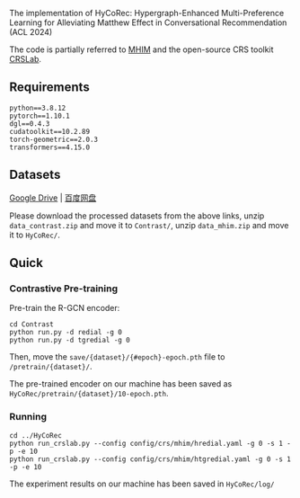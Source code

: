 The implementation of HyCoRec: Hypergraph-Enhanced Multi-Preference Learning for Alleviating Matthew Effect in Conversational Recommendation (ACL 2024)

The code is partially referred to [MHIM](https://github.com/RUCAIBox/MHIM) and the open-source CRS toolkit [CRSLab](https://github.com/RUCAIBox/CRSLab).


## Requirements

```
python==3.8.12
pytorch==1.10.1
dgl==0.4.3
cudatoolkit==10.2.89
torch-geometric==2.0.3
transformers==4.15.0
```

## Datasets

[Google Drive](https://drive.google.com/drive/folders/1witl2Ga8pQzAsreQhj4QUH7TldzWKzLa?usp=sharing) | [百度网盘](https://pan.baidu.com/s/1WQoWOSrquIZtJz8AGfg9Cg?pwd=mhim)

Please download the processed datasets from the above links, unzip `data_contrast.zip` and move it to `Contrast/`, unzip `data_mhim.zip` and move it to `HyCoRec/`.

## Quick 

### Contrastive Pre-training

Pre-train the R-GCN encoder:

```
cd Contrast
python run.py -d redial -g 0
python run.py -d tgredial -g 0
```

Then, move the `save/{dataset}/{#epoch}-epoch.pth` file to `/pretrain/{dataset}/`.

The pre-trained encoder on our machine has been saved as `HyCoRec/pretrain/{dataset}/10-epoch.pth`.

### Running

```
cd ../HyCoRec
python run_crslab.py --config config/crs/mhim/hredial.yaml -g 0 -s 1 -p -e 10
python run_crslab.py --config config/crs/mhim/htgredial.yaml -g 0 -s 1 -p -e 10
```

The experiment results on our machine has been saved in `HyCoRec/log/`



